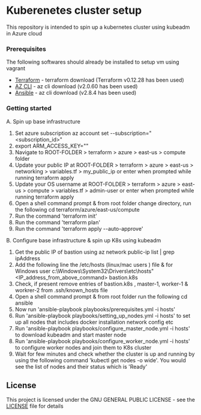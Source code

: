 # Kuberenetes cluster setup 

This repository is intended to spin up a kubernetes cluster using kubeadm in Azure cloud


### Prerequisites

The following softwares should already be installed to setup vm using vagrant

* [Terraform](https://www.terraform.io/downloads.html) - terraform download (Terraform v0.12.28 has been used)
* [AZ CLI]( https://docs.microsoft.com/en-us/cli/azure/install-azure-cli?view=azure-cli-latest) - az cli download (v2.0.60 has been used)
* [Ansible]( https://docs.ansible.com/ansible/latest/installation_guide/intro_installation.html) - az cli download (v2.8.4 has been used)


### Getting started

A. Spin up base infrastructure

  1. Set azure subscription az account set --subscription="<subscription_id>"
  2. export ARM_ACCESS_KEY=""
  3. Navigate to ROOT-FOLDER > terraform > azure > east-us > compute folder
  4. Update your public IP at ROOT-FOLDER > terraform > azure > east-us > networking > variables.tf > my_public_ip or enter when prompted while running terraform apply
  5. Update your OS username at ROOT-FOLDER > terraform > azure > east-us > compute > variables.tf > admin-user or enter when prompted while running terraform apply
  6. Open a shell command prompt & from root folder change directory, run the following
     cd terraform/azure/east-us/compute
  7. Run the command 'terraform init' 
  8. Run the command 'terraform plan'
  9. Run the command 'terraform apply --auto-approve'

B. Configure base infrastructure & spin up K8s using kubeadm
 
  1. Get the public IP of bastion using
     az network public-ip list | grep ipAddress
  2. Add the following line the /etc/hosts (linux/mac users ) file & for Windows user c:\Windows\System32\Drivers\etc\hosts"
     <IP_address_from_above_command>   bastion.k8s
  3. Check, if present remove entries of bastion.k8s , master-1, worker-1 & workrer-2 from .ssh/known_hosts file
  4. Open a shell command prompt & from root folder run the following
     cd ansible 
  5. Now run 'ansible-playbook playbooks/prerequisites.yml -i hosts' 
  6. Run 'ansible-playbook playbooks/setting_up_nodes.yml -i hosts' to set up all nodes that includes docker installation network config etc
  7. Run 'ansible-playbook playbooks/configure_master_node.yml -i hosts' to download kubeadm and start master node
  8. Run 'ansible-playbook playbooks/configure_worker_node.yml -i hosts' to configure worker nodes and join them to K8s cluster
  9. Wait for few minutes and check whether the cluster is up and running by using the following command
     'kubectl get nodes -o wide'. You would see the list of nodes and their status which is 'Ready'
  
    
## License

This project is licensed under the GNU GENERAL PUBLIC LICENSE - see the [LICENSE](LICENSE) file for details


